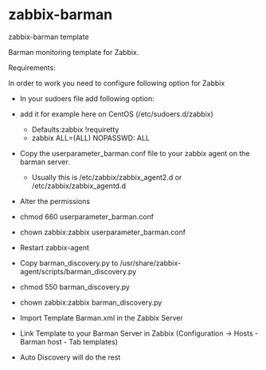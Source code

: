 # zabbix-barman

zabbix-barman template

Barman monitoring template for Zabbix.


Requirements:

In order to work you need to configure following option for Zabbix 

* In your sudoers file add following option: 
* add it for example here on CentOS (/etc/sudoers.d/zabbix)
  * Defaults:zabbix !requiretty
  * zabbix ALL=(ALL) NOPASSWD: ALL

* Copy the userparameter_barman.conf file to your zabbix agent on the barman server. 
  * Usually this is /etc/zabbix/zabbix_agent2.d or /etc/zabbix/zabbix_agentd.d

* Alter the permissions
* chmod 660 userparameter_barman.conf
* chown zabbix:zabbix userparameter_barman.conf
* Restart zabbix-agent

* Copy barman_discovery.py to /usr/share/zabbix-agent/scripts/barman_discovery.py
* chmod 550 barman_discovery.py
* chown zabbix:zabbix barman_discovery.py

* Import Template Barman.xml in the Zabbix Server
* Link Template to your Barman Server in Zabbix (Configuration -> Hosts - Barman host - Tab templates)

* Auto Discovery will do the rest

